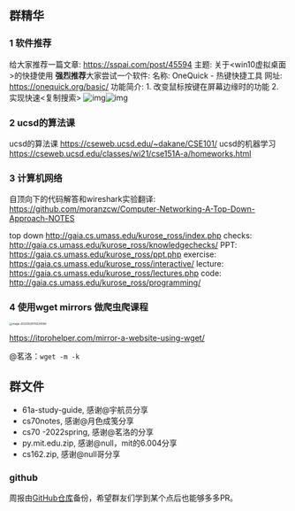 ## 群精华
### 1 软件推荐

给大家推荐一篇文章: https://sspai.com/post/45594 主题: 关于<win10虚拟桌面>的快捷使用 **强烈推荐**大家尝试一个软件: 名称: OneQuick - 热键快捷工具 网址: https://onequick.org/basic/ 功能简介: 1. 改变鼠标按键在屏幕边缘时的功能 2. 实现快速<复制搜索> ![img](https://group-digest-pi-1251316161.file.myqcloud.com/38d868617cce540ee5948edf3b265dd0.jpeg/thumbnail)![img](https://group-digest-pi-1251316161.file.myqcloud.com/90cd1753e488a13b1f1891cbc3bbc59a.jpeg/thumbnail)
### 2 ucsd的算法课
 ucsd的算法课 https://cseweb.ucsd.edu/~dakane/CSE101/ ucsd的机器学习 https://cseweb.ucsd.edu/classes/wi21/cse151A-a/homeworks.html
### 3 计算机网络
自顶向下的代码解答和wireshark实验翻译: https://github.com/moranzcw/Computer-Networking-A-Top-Down-Approach-NOTES

top down http://gaia.cs.umass.edu/kurose_ross/index.php checks: http://gaia.cs.umass.edu/kurose_ross/knowledgechecks/ PPT: https://gaia.cs.umass.edu/kurose_ross/ppt.php exercise: https://gaia.cs.umass.edu/kurose_ross/interactive/ lecture: https://gaia.cs.umass.edu/kurose_ross/lectures.php code: http://gaia.cs.umass.edu/kurose_ross/programming/
### 4 使用wget mirrors 做爬虫爬课程

<img src="https://sfigure.oss-cn-beijing.aliyuncs.com/image-20220528110224084.png" alt="image-20220528110224084" style="zoom:33%;" />



https://itprohelper.com/mirror-a-website-using-wget/

@茗洛：`wget -m -k`





## 群文件

- 61a-study-guide, 感谢@宇航员分享
- cs70notes, 感谢@月色成笺分享
- cs70 -2022spring, 感谢@茗洛的分享
- py.mit.edu.zip, 感谢@null，mit的6.004分享
- cs162.zip, 感谢@null哥分享





### github

周报由[GitHub仓库](https://github.com/SFUMECJF/weekly-report)备份，希望群友们学到某个点后也能够多多PR。